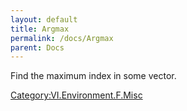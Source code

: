 ```yaml
---
layout: default
title: Argmax
permalink: /docs/Argmax
parent: Docs
---
```


Find the maximum index in some vector.

[Category:VI.Environment.F.Misc](/Category:VI.Environment.F.Misc "wikilink")